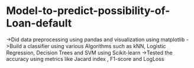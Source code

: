 # Model-to-predict-possibility-of-Loan-default

->Did data preprocessing using pandas and visualization using matplotlib
->Build a classiﬁer using various Algorithms such as kNN, Logistic Regression, Decision Trees and SVM using
Scikit-learn
->Tested the accuracy using metrics like Jacard index , F1-score and LogLoss
